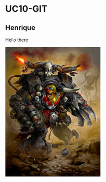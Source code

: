<h1> UC10-GIT</h1>
    <h2>Henrique</h2>
    <p>Hello there</p>
    <img src="ghazghkull-mag-uruk-thraka-by-israel-llona.png" width="300" style="margin-left: auto;">